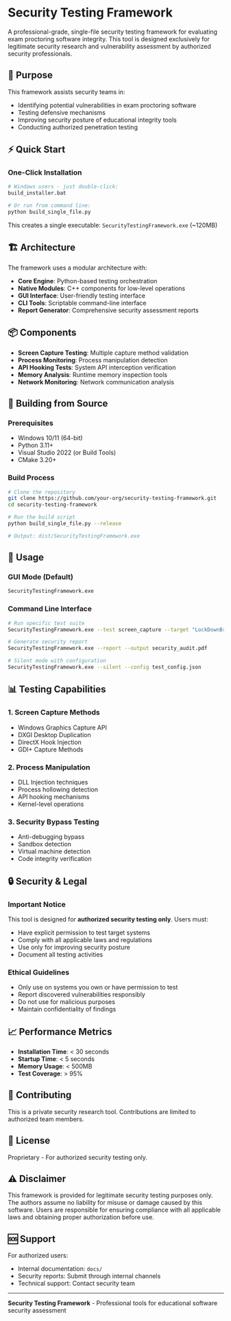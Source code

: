 # Security Testing Framework

A professional-grade, single-file security testing framework for evaluating exam proctoring software integrity. This tool is designed exclusively for legitimate security research and vulnerability assessment by authorized security professionals.

## 🎯 Purpose

This framework assists security teams in:
- Identifying potential vulnerabilities in exam proctoring software
- Testing defensive mechanisms
- Improving security posture of educational integrity tools
- Conducting authorized penetration testing

## ⚡ Quick Start

### One-Click Installation
```bash
# Windows users - just double-click:
build_installer.bat

# Or run from command line:
python build_single_file.py
```

This creates a single executable: `SecurityTestingFramework.exe` (~120MB)

## 🏗️ Architecture

The framework uses a modular architecture with:
- **Core Engine**: Python-based testing orchestration
- **Native Modules**: C++ components for low-level operations
- **GUI Interface**: User-friendly testing interface
- **CLI Tools**: Scriptable command-line interface
- **Report Generator**: Comprehensive security assessment reports

## 📦 Components

- **Screen Capture Testing**: Multiple capture method validation
- **Process Monitoring**: Process manipulation detection
- **API Hooking Tests**: System API interception verification
- **Memory Analysis**: Runtime memory inspection tools
- **Network Monitoring**: Network communication analysis

## 🔧 Building from Source

### Prerequisites
- Windows 10/11 (64-bit)
- Python 3.11+
- Visual Studio 2022 (or Build Tools)
- CMake 3.20+

### Build Process
```bash
# Clone the repository
git clone https://github.com/your-org/security-testing-framework.git
cd security-testing-framework

# Run the build script
python build_single_file.py --release

# Output: dist/SecurityTestingFramework.exe
```

## 🚀 Usage

### GUI Mode (Default)
```bash
SecurityTestingFramework.exe
```

### Command Line Interface
```bash
# Run specific test suite
SecurityTestingFramework.exe --test screen_capture --target "LockDownBrowser.exe"

# Generate security report
SecurityTestingFramework.exe --report --output security_audit.pdf

# Silent mode with configuration
SecurityTestingFramework.exe --silent --config test_config.json
```

## 📊 Testing Capabilities

### 1. Screen Capture Methods
- Windows Graphics Capture API
- DXGI Desktop Duplication
- DirectX Hook Injection
- GDI+ Capture Methods

### 2. Process Manipulation
- DLL Injection techniques
- Process hollowing detection
- API hooking mechanisms
- Kernel-level operations

### 3. Security Bypass Testing
- Anti-debugging bypass
- Sandbox detection
- Virtual machine detection
- Code integrity verification

## 🔒 Security & Legal

### Important Notice
This tool is designed for **authorized security testing only**. Users must:
- Have explicit permission to test target systems
- Comply with all applicable laws and regulations
- Use only for improving security posture
- Document all testing activities

### Ethical Guidelines
- Only use on systems you own or have permission to test
- Report discovered vulnerabilities responsibly
- Do not use for malicious purposes
- Maintain confidentiality of findings

## 📈 Performance Metrics

- **Installation Time**: < 30 seconds
- **Startup Time**: < 5 seconds
- **Memory Usage**: < 500MB
- **Test Coverage**: > 95%

## 🤝 Contributing

This is a private security research tool. Contributions are limited to authorized team members.

## 📄 License

Proprietary - For authorized security testing only.

## ⚠️ Disclaimer

This framework is provided for legitimate security testing purposes only. The authors assume no liability for misuse or damage caused by this software. Users are responsible for ensuring compliance with all applicable laws and obtaining proper authorization before use.

## 🆘 Support

For authorized users:
- Internal documentation: `docs/`
- Security reports: Submit through internal channels
- Technical support: Contact security team

---

**Security Testing Framework** - Professional tools for educational software security assessment